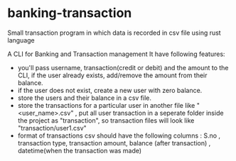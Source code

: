 # banking-transaction
Small transaction program in which data is recorded in csv file using rust language

A CLI for Banking and Transaction management
It have following features:
- you'll pass username, transaction(credit or debit) and the amount to the CLI, if the user already exists, add/remove the amount from their balance. 
- if the user does not exist, create a new user with zero balance.
- store the users and their balance in a csv file.
- store the transactions for a particular user in another file like "<user_name>.csv" , put all user transaction in a seperate folder inside the project as "transaction", so transaction files will look like "transaction/user1.csv"
- format of transactions csv should have the following columns : S.no , transaction type, transaction amount, balance (after transaction) , datetime(when the transaction was made)
